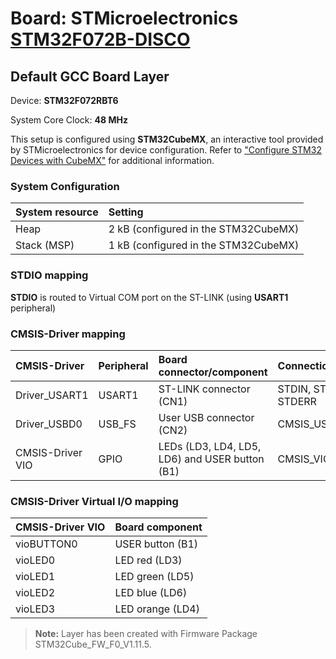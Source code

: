 # Board: STMicroelectronics [STM32F072B-DISCO](https://www.st.com/en/evaluation-tools/32f072bdiscovery.html)

## Default GCC Board Layer

Device: **STM32F072RBT6**

System Core Clock: **48 MHz**

This setup is configured using **STM32CubeMX**, an interactive tool provided by STMicroelectronics for device configuration.
Refer to ["Configure STM32 Devices with CubeMX"](https://open-cmsis-pack.github.io/cmsis-toolbox/CubeMX/) for additional information.

### System Configuration

| System resource       | Setting
|:----------------------|:--------------------------------------
| Heap                  |  2 kB (configured in the STM32CubeMX)
| Stack (MSP)           |  1 kB (configured in the STM32CubeMX)

### STDIO mapping

**STDIO** is routed to Virtual COM port on the ST-LINK (using **USART1** peripheral)

### CMSIS-Driver mapping

| CMSIS-Driver          | Peripheral            | Board connector/component                        | Connection
|:----------------------|:----------------------|:-------------------------------------------------|:------------------------------
| Driver_USART1         | USART1                | ST-LINK connector (CN1)                          | STDIN, STDOUT, STDERR
| Driver_USBD0          | USB_FS                | User USB connector (CN2)                         | CMSIS_USB_Device
| CMSIS-Driver VIO      | GPIO                  | LEDs (LD3, LD4, LD5, LD6) and USER button (B1)   | CMSIS_VIO

### CMSIS-Driver Virtual I/O mapping

| CMSIS-Driver VIO      | Board component
|:----------------------|:--------------------------------------
| vioBUTTON0            | USER button (B1)
| vioLED0               | LED red     (LD3)
| vioLED1               | LED green   (LD5)
| vioLED2               | LED blue    (LD6)
| vioLED3               | LED orange  (LD4)

> **Note:**  Layer has been created with Firmware Package STM32Cube_FW_F0_V1.11.5.
